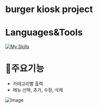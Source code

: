 # burger kiosk project

# Languages&Tools

[![My Skills](https://skillicons.dev/icons?i=jquery,js,html,css)](https://skillicons.dev)

# 📌주요기능

- 카테고리별 출력
- 메뉴 선택, 추가, 수정, 삭제


![Image](https://github.com/user-attachments/assets/92cb5fa8-fa39-432e-af4a-ce46c5a7c6fe)


